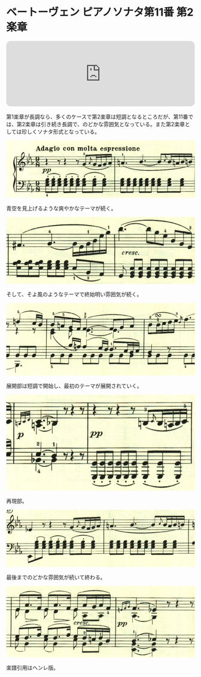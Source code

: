 # ベートーヴェン ピアノソナタ第11番 第2楽章

<iframe height="175" width="100%" title="Media player" src="https://embed.music.apple.com/us/album/piano-sonata-no-11-in-b-flat-major-op-22-ii-adagio/1268209323?i=1268209515&amp;itscg=30200&amp;itsct=music_box_player&amp;ls=1&amp;app=music&amp;mttnsubad=1268209515&amp;theme=auto" id="embedPlayer" style="border:0;border-radius:12px;width:100%;height:175px;max-width:660px" sandbox="allow-forms allow-popups allow-same-origin allow-scripts allow-top-navigation-by-user-activation" allow="autoplay *; encrypted-media *; clipboard-write"></iframe>

第1楽章が長調なら、多くのケースで第2楽章は短調となるところだが、第11番では、第2楽章は引き続き長調で、のどかな雰囲気となっている。また第2楽章としては珍しくソナタ形式となっている。

<img src="663.jpg">

青空を見上げるような爽やかなテーマが続く。

<img src="660.jpg">

そして、そよ風のようなテーマで終始明い雰囲気が続く。

<img src="664.jpg">

展開部は短調で開始し、最初のテーマが展開されていく。

<img src="661.jpg">

再現部。

<img src="662.jpg">

最後までのどかな雰囲気が続いて終わる。

<img src="665.jpg">

楽譜引用はヘンレ版。
